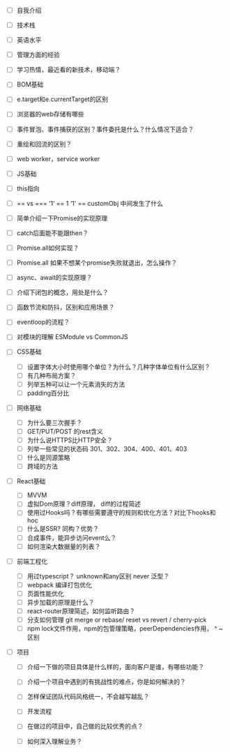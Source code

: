 - [ ] 自我介绍

- [ ] 技术栈

- [ ] 英语水平

- [ ] 管理方面的经验

- [ ] 学习热情，最近看的新技术，移动端？

- [ ]  BOM基础
  - [ ] e.target和e.currentTarget的区别
  - [ ] 浏览器的web存储有哪些
  - [ ] 事件冒泡、事件捕获的区别？事件委托是什么？什么情况下适合？
  - [ ] 重绘和回流的区别？
  - [ ] web worker，service worker
  
- [ ]  JS基础
  
  - [ ] this指向
  - [ ] == vs ===  ‘1’ == 1 ‘1’ == customObj 中间发生了什么
  - [ ] 简单介绍一下Promise的实现原理
  - [ ] catch后面能不能跟then？
  - [ ] Promise.all如何实现？
  - [ ] Promise.all 如果不想某个promise失败就退出，怎么操作？
  - [ ] async、await的实现原理？
  - [ ] 介绍下闭包的概念，用处是什么？
  - [ ] 函数节流和防抖，区别和应用场景？
  - [ ] eventloop的流程？
  - [ ] 对模块的理解 ESModule vs CommonJS
  
- [ ] CSS基础

  - [ ] 设置字体大小时使用哪个单位？为什么？几种字体单位有什么区别？
  - [ ] 有几种布局方案？
  - [ ] 列举五种可以让一个元素消失的方法
  - [ ] padding百分比

- [ ] 网络基础

  - [ ] 为什么要三次握手？
  - [ ] GET/PUT/POST 的rest含义
  - [ ] 为什么说HTTPS比HTTP安全？
  - [ ] 列举一些常见的状态码  301、302、304、400、401、403
  - [ ] 什么是同源策略
  - [ ] 跨域的方法

- [ ] React基础

  - [ ] MVVM
  - [ ] 虚拟Dom原理？diff原理， diff的过程简述
  - [ ] 使用过Hooks吗？有哪些需要遵守的规则和优化方法？对比下hooks和hoc
  - [ ] 什么是SSR? 同构？优势？
  - [ ] 合成事件，能异步访问event么？
  - [ ] 如何渲染大数据量的列表？

- [ ] 前端工程化

  - [ ]  用过typescript？ unknown和any区别 never 泛型？
  - [ ]  webpack 编译打包优化
  - [ ] 页面性能优化
  - [ ]  异步加载的原理是什么？
  - [ ] react-router原理简述，如何监听路由？
  - [ ]  分支如何管理 git merge or rebase/ reset vs revert / cherry-pick
  - [ ] npm lock文件作用，npm的包管理策略，peerDependencies作用， ^ ~ 区别

- [ ] 项目

  - [ ] 介绍一下做的项目具体是什么样的，面向客户是谁，有哪些功能？
  - [ ] 介绍一个项目中遇到的有挑战性的难点，你是如何解决的？
  - [ ] 怎样保证团队代码风格统一，不会越写越乱？
  - [ ] 开发流程
  - [ ] 在做过的项目中，自己做的比较优秀的点？
  - [ ] 如何深入理解业务？

  


